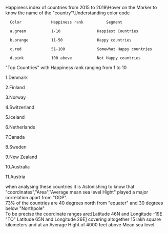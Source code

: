  Happiness index of countries from 2015 to 2019\Hover on the Marker to know the name of the "country"\Understanding color code
 
	  Color				Happiness rank			Segment
  
	  a.green			1-10 				Happiest Countries
  
	  b.orange			11-50				Happy countries
  
	  c.red				51-100				Somewhat Happy countries
  
	  d.pink			100 above			Not Happy countries
 
 
 "Top Countries" with Happiness rank ranging from 1 to 10  
 
 1.Denmark
 
 2.Finland
 
 3.Norway
 
 4.Switzerland
   
 5.Iceland
   
 6.Netherlands
   
 7.Canada
   
 8.Sweden
   
 9.New Zealand
   
 10.Australia
   
 11.Austria
   
 
 when analysing these countries it is Astonishing to know that "coordinates","Area","Average mean sea level Hight"
 played a major correlation apart from "GDP".\
 73% of the countries are 40 degrees north from "equater" and 30 degrees below "Northpole"\
 To be precise the coordinate ranges are:[Latitude 46N and Longitude -19E "TO" Latitude 65N and Longitude 26E]
 covering altogether 15 lakh square kilometers and at an Average Hight of 4000 feet above Mean sea level.
